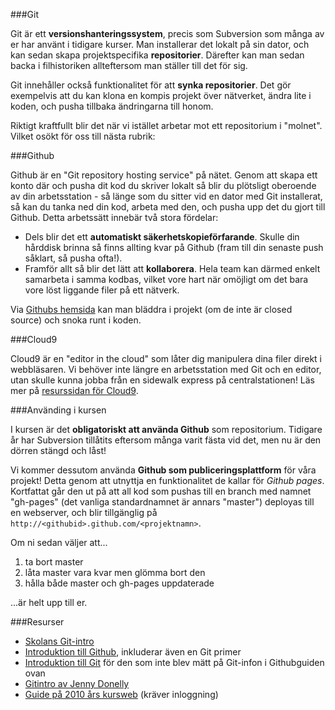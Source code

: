 ###Git

Git är ett **versionshanteringssystem**, precis som Subversion som många av er har använt i tidigare kurser. Man installerar det lokalt på sin dator, och kan sedan skapa projektspecifika **repositorier**. Därefter kan man sedan backa i filhistoriken allteftersom man ställer till det för sig.

Git innehåller också funktionalitet för att **synka repositorier**. Det gör exempelvis att du kan klona en kompis projekt över nätverket, ändra lite i koden, och pusha tillbaka ändringarna till honom.

Riktigt kraftfullt blir det när vi istället arbetar mot ett repositorium i "molnet". Vilket osökt för oss till nästa rubrik:


###Github

Github är en "Git repository hosting service" på nätet. Genom att skapa ett konto där och pusha dit kod du skriver lokalt så blir du plötsligt oberoende av din arbetsstation - så länge som du sitter vid en dator med Git installerat, så kan du tanka ned din kod, arbeta med den, och pusha upp det du gjort till Github. Detta arbetssätt innebär två stora fördelar:

*    Dels blir det ett **automatiskt säkerhetskopieförfarande**. Skulle din hårddisk brinna så finns allting kvar på Github (fram till din senaste push såklart, så pusha ofta!).
*    Framför allt så blir det lätt att **kollaborera**. Hela team kan därmed enkelt samarbeta i samma kodbas, vilket vore hart när omöjligt om det bara vore löst liggande filer på ett nätverk.

Via [Githubs hemsida][5] kan man bläddra i projekt (om de inte är closed source) och snoka runt i koden.


###Cloud9

Cloud9 är en "editor in the cloud" som låter dig manipulera dina filer direkt i webbläsaren. Vi behöver inte längre en arbetsstation med Git och en editor, utan skulle kunna jobba från en sidewalk express på centralstationen! Läs mer på [resurssidan för Cloud9][4].


###Använding i kursen

I kursen är det **obligatoriskt att använda Github** som repositorium. Tidigare år har Subversion tillåtits eftersom många varit fästa vid det, men nu är den dörren stängd och låst!

Vi kommer dessutom använda **Github som publiceringsplattform** för våra projekt! Detta genom att utnyttja en funktionalitet de kallar för *Github pages*. Kortfattat går den ut på att all kod som pushas till en branch med namnet "gh-pages" (det vanliga standardnamnet är annars "master") deployas till en webserver, och blir tillgänglig på `http://<githubid>.github.com/<projektnamn>`.

Om ni sedan väljer att... 

1.    ta bort master
2.    låta master vara kvar men glömma bort den
3.    hålla både master och gh-pages uppdaterade

...är helt upp till er.


###Resurser

*    [Skolans Git-intro][8]
*    [Introduktion till Github][2], inkluderar även en Git primer
*    [Introduktion till Git][3] för den som inte blev mätt på Git-infon i Githubguiden ovan
*    [Gitintro av Jenny Donelly][1]
*    [Guide på 2010 års kursweb][7] (kräver inloggning)






 [1]: http://www.youtube.com/watch?v=QB6r9Y7mqyU&amp;feature=youtube_gdata_player
 [2]: https://help.github.com/articles/set-up-git
 [3]: http://git-scm.com/book/en/Getting-Started-Git-Basics
 [4]: https://coursepress.lnu.se/kurs/ria-utveckling-med-javascript/cloud9-editor/
 [5]: https://github.com/
 [7]: http://voyager.lnu.se/tekinet/kurser/dtt/2DV407/index.php?sida=html%2Fresurser%2Fgit
 [8]: https://coursepress.lnu.se/info/manual/kom-igang-med-github/